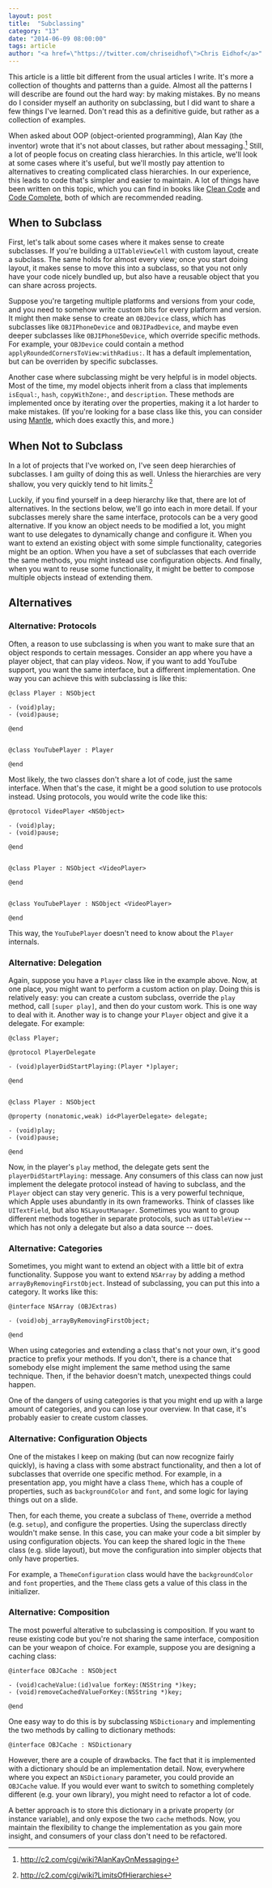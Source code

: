 ```yaml
---
layout: post
title:  "Subclassing"
category: "13"
date: "2014-06-09 08:00:00"
tags: article
author: "<a href=\"https://twitter.com/chriseidhof\">Chris Eidhof</a>"
---
```


This article is a little bit different from the usual articles I write. It's more a collection of thoughts and patterns than a guide. Almost all the patterns I will describe are found out the hard way: by making mistakes. By no means do I consider myself an authority on subclassing, but I did want to share a few things I've learned. Don't read this as a definitive guide, but rather as a collection of examples.

When asked about OOP (object-oriented programming), Alan Kay (the inventor) wrote that it's not about classes, but rather about messaging.[^1] Still, a lot of people focus on creating class hierarchies. In this article, we'll look at some cases where it's useful, but we'll mostly pay attention to alternatives to creating complicated class hierarchies. In our experience, this leads to code that's simpler and easier to maintain. A lot of things have been written on this topic, which you can find in books like [Clean Code](http://www.amazon.com/Clean-Code-Handbook-Software-Craftsmanship/dp/0132350882) and [Code Complete](http://www.amazon.com/Code-Complete-Practical-Handbook-Construction/dp/0735619670), both of which are recommended reading.

[^1]: http://c2.com/cgi/wiki?AlanKayOnMessaging


## When to Subclass

First, let's talk about some cases where it makes sense to create subclasses. If you're building a `UITableViewCell` with custom layout, create a subclass. The same holds for almost every view; once you start doing layout, it makes sense to move this into a subclass, so that you not only have your code nicely bundled up, but also have a reusable object that you can share across projects.

Suppose you're targeting multiple platforms and versions from your code, and you need to somehow write custom bits for every platform and version. It might then make sense to create an `OBJDevice` class, which has subclasses like `OBJIPhoneDevice` and `OBJIPadDevice`, and maybe even deeper subclasses like `OBJIPhone5Device`, which override specific methods. For example, your `OBJDevice` could contain a method `applyRoundedCornersToView:withRadius:`. It has a default implementation, but can be overriden by specific subclasses.

Another case where subclassing might be very helpful is in model objects. Most of the time, my model objects inherit from a class that implements `isEqual:`, `hash`, `copyWithZone:`, and `description`. These methods are implemented once by iterating over the properties, making it a lot harder to make mistakes. (If you're looking for a base class like this, you can consider using [Mantle](https://github.com/mantle/mantle), which does exactly this, and more.)

## When Not to Subclass

In a lot of projects that I've worked on, I've seen deep hierarchies of subclasses. I am guilty of doing this as well. Unless the hierarchies are very shallow, you very quickly tend to hit limits.[^2] 

Luckily, if you find yourself in a deep hierarchy like that, there are lot of alternatives. In the sections below, we'll go into each in more detail. If your subclasses merely share the same interface, protocols can be a very good alternative. If you know an object needs to be modified a lot, you might want to use delegates to dynamically change and configure it. When you want to extend an existing object with some simple functionality, categories might be an option. When you have a set of subclasses that each override the same methods, you might instead use configuration objects. And finally, when you want to reuse some functionality, it might be better to compose multiple objects instead of extending them.

[^2]: http://c2.com/cgi/wiki?LimitsOfHierarchies

## Alternatives

### Alternative: Protocols

Often, a reason to use subclassing is when you want to make sure that an object responds to certain messages. Consider an app where you have a player object, that can play videos. Now, if you want to add YouTube support, you want the same interface, but a different implementation. One way you can achieve this with subclassing is like this:

    @class Player : NSObject

    - (void)play;
    - (void)pause;

    @end


    @class YouTubePlayer : Player

    @end


Most likely, the two classes don't share a lot of code, just the same interface. When that's the case, it might be a good solution to use protocols instead. Using protocols, you would write the code like this:

    @protocol VideoPlayer <NSObject>

    - (void)play;
    - (void)pause;

    @end


    @class Player : NSObject <VideoPlayer>

    @end


    @class YouTubePlayer : NSObject <VideoPlayer>

    @end

This way, the `YouTubePlayer` doesn't need to know about the `Player` internals.


### Alternative: Delegation

Again, suppose you have a `Player` class like in the example above. Now, at one place, you might want to perform a custom action on play. Doing this is relatively easy: you can create a custom subclass, override the `play` method, call `[super play]`, and then do your custom work. This is one way to deal with it. Another way is to change your `Player` object and give it a delegate. For example:

    @class Player;

    @protocol PlayerDelegate

    - (void)playerDidStartPlaying:(Player *)player;

    @end


    @class Player : NSObject

    @property (nonatomic,weak) id<PlayerDelegate> delegate;

    - (void)play;
    - (void)pause;

    @end

Now, in the player's `play` method, the delegate gets sent the `playerDidStartPlaying:` message. Any consumers of this class can now just implement the delegate protocol instead of having to subclass, and the `Player` object can stay very generic. This is a very powerful technique, which Apple uses abundantly in its own frameworks. Think of classes like `UITextField`, but also `NSLayoutManager`. Sometimes you want to group different methods together in separate protocols, such as `UITableView` -- which has not only a delegate but also a data source -- does.


### Alternative: Categories

Sometimes, you might want to extend an object with a little bit of extra functionality. Suppose you want to extend `NSArray` by adding a method `arrayByRemovingFirstObject`. Instead of subclassing, you can put this into a category. It works like this:

    @interface NSArray (OBJExtras)

    - (void)obj_arrayByRemovingFirstObject;

    @end

When using categories and extending a class that's not your own, it's good practice to prefix your methods. If you don't, there is a chance that somebody else might implement the same method using the same technique. Then, if the behavior doesn't match, unexpected things could happen.

One of the dangers of using categories is that you might end up with a large amount of categories, and you can lose your overview. In that case, it's probably easier to create custom classes.


### Alternative: Configuration Objects

One of the mistakes I keep on making (but can now recognize fairly quickly), is having a class with some abstract functionality, and then a lot of subclasses that override one specific method. For example, in a presentation app, you might have a class `Theme`, which has a couple of properties, such as `backgroundColor` and `font`, and some logic for laying things out on a slide.

Then, for each theme, you create a subclass of `Theme`, override a method (e.g. `setup`), and configure the properties. Using the superclass directly wouldn't make sense. In this case, you can make your code a bit simpler by using configuration objects. You can keep the shared logic in the `Theme` class (e.g. slide layout), but move the configuration into simpler objects that only have properties.

For example, a `ThemeConfiguration` class would have the `backgroundColor` and `font` properties, and the `Theme` class gets a value of this class in the initializer.


### Alternative: Composition

The most powerful alterative to subclassing is composition. If you want to reuse existing code but you're not sharing the same interface, composition can be your weapon of choice. For example, suppose you are designing a caching class:

    @interface OBJCache : NSObject

    - (void)cacheValue:(id)value forKey:(NSString *)key;
    - (void)removeCachedValueForKey:(NSString *)key;

    @end

One easy way to do this is by subclassing `NSDictionary` and implementing the two methods by calling to dictionary methods: 

    @interface OBJCache : NSDictionary

However, there are a couple of drawbacks. The fact that it is implemented with a dictionary should be an implementation detail. Now, everywhere where you expect an `NSDictionary` parameter, you could provide an `OBJCache` value. If you would ever want to switch to something completely different (e.g. your own library), you might need to refactor a lot of code.

A better approach is to store this dictionary in a private property (or instance variable), and only expose the two `cache` methods. Now, you maintain the flexibility to change the implementation as you gain more insight, and consumers of your class don't need to be refactored.

